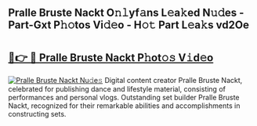 ## Pralle Bruste Nackt O𝚗𝚕yf𝚊ns L𝚎a𝚔ed N𝚞𝚍es - Part-Gxt P𝚑𝚘tos Vi𝚍𝚎o - H𝚘𝚝 Part L𝚎a𝚔s vd2Oe

# <h2><a href="http://kfep2o.oniu.top/?m=Pralle+Bruste+Nackt">🔗👉 🔴 Pralle Bruste Nackt P𝚑ot𝚘𝚜 V𝚒d𝚎o</a></h2>

[![Pralle Bruste Nackt Nu𝚍e𝚜](https://i.imgur.com/0qMVB7G.gif)](http://kfep2o.oniu.top/?m=Pralle+Bruste+Nackt)
Digital content creator Pralle Bruste Nackt, celebrated for publishing dance and lifestyle material, consisting of performances and personal vlogs. Outstanding set builder Pralle Bruste Nackt, recognized for their remarkable abilities and accomplishments in constructing sets.  
